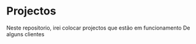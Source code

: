 # Projectos
Neste repositorio, irei colocar projectos que estão em funcionamento
De alguns clientes
